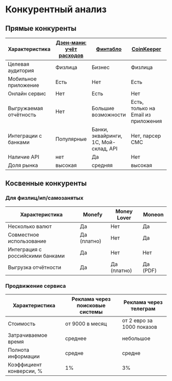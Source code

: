 # Конкурентный анализ

## Прямые конкуренты

| Характеристика         | [Дзен‑мани: учёт расходов](https://play.google.com/store/apps/details?id=ru.zenmoney.androidsub) | [Финтабло](https://fintablo.ru/)      | [CoinKeeper](https://play.google.com/store/apps/details?id=com.disrapp.coinkeeper.material) | [ПланФакт](https://planfact.io/) | 
|------------------------|--------------------------------------------------------------------------------------------------|---------------------------------------|---------------------------------------------------------------------------------------------|----------------------------------|
| Целевая аудитория      | Физлица                                                                                          | Бизнес                                | Физлица                                                                                     | Бизнес                           |
| Мобильное приложение   | Есть                                                                                             | Нет                                   | Есть                                                                                        | Нет                              |
| Онлайн сервис          | Нет                                                                                              | Есть                                  | Нет                                                                                         | Есть                             |
| Выгружаемая отчётность | Нет                                                                                              | Большие возможности                   | Есть, только на Email из приложения                                                         | Большие возможности              |
| Интеграции с банками   | Популярные                                                                                       | Банки, эквайринги, 1С, Мой-склад, API | Нет, парсер СМС                                                                             | Банки, экваринги, 1С и т.д.      |
| Наличие API            | нет                                                                                              | Да                                    | Нет                                                                                         | Да                               |
| Доля рынка             | высокая                                                                                          | средняя                               | высокая                                                                                     | высокая                          |

## Косвенные конкуренты

### Для физлиц/ип/самозанятых
| Характеристика                   | Monefy      | Money Lover | Moneon   |
|----------------------------------|-------------|-------------|----------|
| Несколько валют                  | Да          | Нет         | Да       |
| Совместное использование         | Да (платно) | Нет         | Да       |
| Интеграция с российскими банками | Да          | Нет         | Нет      |
| Выгрузка отчётности              | Да          | Да (платно) | Да (PDF) |

### Продвижение сервиса

| Характеристика           | Реклама через поисковые системы | Реклама через телеграм    |
|--------------------------|---------------------------------|---------------------------|
| Стоимость                | от 9000 в месяц                 | от 2 евро за 1000 показов |
| Затрачиваемое время      | среднее                         | небольшое                 |
| Полнота информации       | средне                          | средне                    |
| Коэффициент конверсии, % | 1%                              | 3%                        |